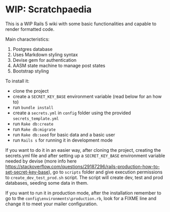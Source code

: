 # WIP: Scratchpaedia

This is a WIP Rails 5 wiki with some basic functionalities and capable to render formatted code. 

Main characteristics:

1. Postgres database
2. Uses Markdown styling syntax
3. Devise gem for authentication
4. AASM state machine to manage post states
5. Bootstrap styling

To install it:

* clone the project 
* create a `SECRET_KEY_BASE` environment variable (read below for an how to)
* run `bundle install`
* create a `secrets.yml` in `config` folder using the provided `secrets_template.yml` 
* run `Rake db:create`
* run `Rake db:migrate`
* run `Rake db:seed` for basic data and a basic user
* run `Rails s` for running it in development mode

If you want to do it in an easier way, after cloning the project, creating the secrets.yml file and after setting up a `SECRET_KEY_BASE` environment variable needed by devise (more info here https://stackoverflow.com/questions/29187296/rails-production-how-to-set-secret-key-base), go to `scripts` folder and give execution permissions to `create_dev_test_prod.sh` script. The script will create dev, test and prod databases, seeding some data in them.

If you want to run it in production mode, after the installation remember to go to the `config\environments\production.rb`, look for a FIXME line and change it to meet your mailer configuration.
